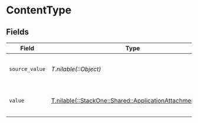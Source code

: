 # ContentType


## Fields

| Field                                                                                                          | Type                                                                                                           | Required                                                                                                       | Description                                                                                                    | Example                                                                                                        |
| -------------------------------------------------------------------------------------------------------------- | -------------------------------------------------------------------------------------------------------------- | -------------------------------------------------------------------------------------------------------------- | -------------------------------------------------------------------------------------------------------------- | -------------------------------------------------------------------------------------------------------------- |
| `source_value`                                                                                                 | *T.nilable(::Object)*                                                                                          | :heavy_minus_sign:                                                                                             | The source value of the content type.                                                                          | Text                                                                                                           |
| `value`                                                                                                        | [T.nilable(::StackOne::Shared::ApplicationAttachmentValue)](../../models/shared/applicationattachmentvalue.md) | :heavy_minus_sign:                                                                                             | The content type of the attachment.                                                                            | text                                                                                                           |